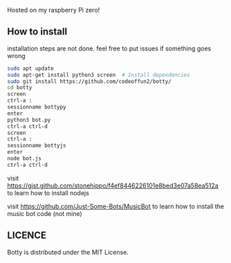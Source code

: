 Hosted on my raspberry Pi zero!

<h2> How to install </h2>
installation steps are not done.
feel free to put issues if something goes wrong

```BASH
sudo apt update
sudo apt-get install python3 screen  # Install dependencies
sudo git install https://github.com/codeoffun2/botty/
cd botty
screen 
ctrl-a :
sessionname bottypy
enter
python3 bot.py
ctrl-a ctrl-d
screen
ctrl-a :
sessionname bottyjs
enter
node bot.js
ctrl-a ctrl-d
````
visit https://gist.github.com/stonehippo/f4ef8446226101e8bed3e07a58ea512a to learn how to install nodejs <p>
visit https://github.com/Just-Some-Bots/MusicBot to learn how to install the music bot code (not mine)

<h2> LICENCE</h2>
<p>
Botty is distributed under the MIT License.
